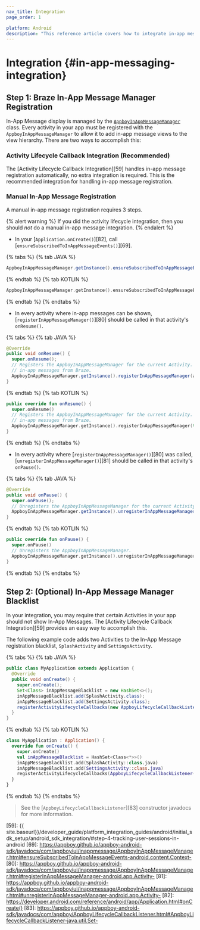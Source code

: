 ```yaml
---
nav_title: Integration
page_order: 1

platform: Android
description: "This reference article covers how to integrate in-app messaging in your Android application."
---
```


# Integration {#in-app-messaging-integration}

## Step 1: Braze In-App Message Manager Registration

In-App Message display is managed by the [`AppboyInAppMessageManager`][34] class. Every activity in your app must be registered with the `AppboyInAppMessageManager` to allow it to add in-app message views to the view hierarchy. There are two ways to accomplish this:

### Activity Lifecycle Callback Integration (Recommended)

The [Activity Lifecycle Callback Integration][59] handles in-app message registration automatically, no extra integration is required. This is the recommended integration for handling in-app message registration.

### Manual In-App Message Registration

A manual in-app message registration requires 3 steps.

{% alert warning %}
  If you did the activity lifecycle integration, then you should *not* do a manual in-app message integration.
{% endalert %}

* In your [`Application.onCreate()`][82], call [`ensureSubscribedToInAppMessageEvents()`][69].

{% tabs %}
{% tab JAVA %}

```java
AppboyInAppMessageManager.getInstance().ensureSubscribedToInAppMessageEvents(context);
```

{% endtab %}
{% tab KOTLIN %}

```kotlin
AppboyInAppMessageManager.getInstance().ensureSubscribedToInAppMessageEvents(context)
```

{% endtab %}
{% endtabs %}

* In every activity where in-app messages can be shown, [`registerInAppMessageManager()`][80] should be called in that activity's `onResume()`.

{% tabs %}
{% tab JAVA %}

```java
@Override
public void onResume() {
  super.onResume();
  // Registers the AppboyInAppMessageManager for the current Activity. This Activity will now listen for
  // in-app messages from Braze.
  AppboyInAppMessageManager.getInstance().registerInAppMessageManager(activity);
}
```

{% endtab %}
{% tab KOTLIN %}

```kotlin
public override fun onResume() {
  super.onResume()
  // Registers the AppboyInAppMessageManager for the current Activity. This Activity will now listen for
  // in-app messages from Braze.
  AppboyInAppMessageManager.getInstance().registerInAppMessageManager(this)
}
```

{% endtab %}
{% endtabs %}

* In every activity where [`registerInAppMessageManager()`][80] was called, [`unregisterInAppMessageManager()`][81] should be called in that activity's `onPause()`.

{% tabs %}
{% tab JAVA %}

```java
@Override
public void onPause() {
  super.onPause();
  // Unregisters the AppboyInAppMessageManager for the current Activity.
  AppboyInAppMessageManager.getInstance().unregisterInAppMessageManager(activity);
}
```

{% endtab %}
{% tab KOTLIN %}

```kotlin
public override fun onPause() {
  super.onPause()
  // Unregisters the AppboyInAppMessageManager.
  AppboyInAppMessageManager.getInstance().unregisterInAppMessageManager(this)
}
```

{% endtab %}
{% endtabs %}

## Step 2: (Optional) In-App Message Manager Blacklist

In your integration, you may require that certain Activities in your app should not show In-App Messages. The [Activity Lifecycle Callback Integration][59] provides an easy way to accomplish this.

The following example code adds two Activities to the In-App Message registration blacklist, `SplashActivity` and `SettingsActivity`.

{% tabs %}
{% tab JAVA %}

```java
public class MyApplication extends Application {
  @Override
  public void onCreate() {
    super.onCreate();
    Set<Class> inAppMessageBlacklist = new HashSet<>();
    inAppMessageBlacklist.add(SplashActivity.class);
    inAppMessageBlacklist.add(SettingsActivity.class);
    registerActivityLifecycleCallbacks(new AppboyLifecycleCallbackListener(inAppMessageBlacklist));
  }
}
```

{% endtab %}
{% tab KOTLIN %}

```kotlin
class MyApplication : Application() {
  override fun onCreate() {
    super.onCreate()
    val inAppMessageBlacklist = HashSet<Class<*>>()
    inAppMessageBlacklist.add(SplashActivity::class.java)
    inAppMessageBlacklist.add(SettingsActivity::class.java)
    registerActivityLifecycleCallbacks(AppboyLifecycleCallbackListener(inAppMessageBlacklist))
  }
}
```

{% endtab %}
{% endtabs %}

> See the [`AppboyLifecycleCallbackListener`][83] constructor javadocs for more information.

[34]: https://appboy.github.io/appboy-android-sdk/javadocs/com/appboy/ui/inappmessage/AppboyInAppMessageManager.html
[59]: {{ site.baseurl}}/developer_guide/platform_integration_guides/android/initial_sdk_setup/android_sdk_integration/#step-4-tracking-user-sessions-in-android
[69]: https://appboy.github.io/appboy-android-sdk/javadocs/com/appboy/ui/inappmessage/AppboyInAppMessageManager.html#ensureSubscribedToInAppMessageEvents-android.content.Context-
[80]: https://appboy.github.io/appboy-android-sdk/javadocs/com/appboy/ui/inappmessage/AppboyInAppMessageManager.html#registerInAppMessageManager-android.app.Activity-
[81]: https://appboy.github.io/appboy-android-sdk/javadocs/com/appboy/ui/inappmessage/AppboyInAppMessageManager.html#unregisterInAppMessageManager-android.app.Activity-
[82]: https://developer.android.com/reference/android/app/Application.html#onCreate()
[83]: https://appboy.github.io/appboy-android-sdk/javadocs/com/appboy/AppboyLifecycleCallbackListener.html#AppboyLifecycleCallbackListener-java.util.Set-